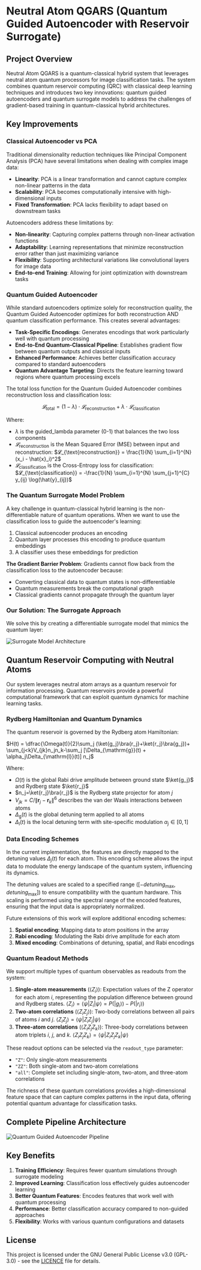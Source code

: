 # Neutral Atom QGARS (Quantum Guided Autoencoder with Reservoir Surrogate)

## Project Overview

Neutral Atom QGARS is a quantum-classical hybrid system that leverages neutral atom quantum processors for image classification tasks. The system combines quantum reservoir computing (QRC) with classical deep learning techniques and introduces two key innovations: quantum guided autoencoders and quantum surrogate models to address the challenges of gradient-based training in quantum-classical hybrid architectures.

## Key Improvements

### Classical Autoencoder vs PCA

Traditional dimensionality reduction techniques like Principal Component Analysis (PCA) have several limitations when dealing with complex image data:

- **Linearity**: PCA is a linear transformation and cannot capture complex non-linear patterns in the data
- **Scalability**: PCA becomes computationally intensive with high-dimensional inputs
- **Fixed Transformation**: PCA lacks flexibility to adapt based on downstream tasks

Autoencoders address these limitations by:

- **Non-linearity**: Capturing complex patterns through non-linear activation functions
- **Adaptability**: Learning representations that minimize reconstruction error rather than just maximizing variance
- **Flexibility**: Supporting architectural variations like convolutional layers for image data
- **End-to-end Training**: Allowing for joint optimization with downstream tasks

### Quantum Guided Autoencoder

While standard autoencoders optimize solely for reconstruction quality, the Quantum Guided Autoencoder optimizes for both reconstruction AND quantum classification performance. This creates several advantages:

- **Task-Specific Encodings**: Generates encodings that work particularly well with quantum processing
- **End-to-End Quantum-Classical Pipeline**: Establishes gradient flow between quantum outputs and classical inputs
- **Enhanced Performance**: Achieves better classification accuracy compared to standard autoencoders
- **Quantum Advantage Targeting**: Directs the feature learning toward regions where quantum processing excels

The total loss function for the Quantum Guided Autoencoder combines reconstruction loss and classification loss:

```math
𝓛_{\text{total}} = (1-\lambda) \cdot 𝓛_{\text{reconstruction}} + \lambda \cdot 𝓛_{\text{classification}}
```

Where:

- $\lambda$ is the guided_lambda parameter (0-1) that balances the two loss components
- $𝓛_{\text{reconstruction}}$ is the Mean Squared Error (MSE) between input and reconstruction:
  $𝓛_{\text{reconstruction}} = \frac{1}{N} \sum_{i=1}^{N} (x_i - \hat{x}_i)^2$
- $𝓛_{\text{classification}}$ is the Cross-Entropy loss for classification:
  $𝓛_{\text{classification}} = -\frac{1}{N} \sum_{i=1}^{N} \sum_{j=1}^{C} y_{ij} \log(\hat{y}_{ij})$

### The Quantum Surrogate Model Problem

A key challenge in quantum-classical hybrid learning is the non-differentiable nature of quantum operations. When we want to use the classification loss to guide the autoencoder's learning:

1. Classical autoencoder produces an encoding
2. Quantum layer processes this encoding to produce quantum embeddings
3. A classifier uses these embeddings for prediction

**The Gradient Barrier Problem**: Gradients cannot flow back from the classification loss to the autoencoder because:

- Converting classical data to quantum states is non-differentiable
- Quantum measurements break the computational graph
- Classical gradients cannot propagate through the quantum layer

### Our Solution: The Surrogate Approach

We solve this by creating a differentiable surrogate model that mimics the quantum layer:

![Surrogate Model Architecture](docs/images/surrogate_model.svg)

## Quantum Reservoir Computing with Neutral Atoms

Our system leverages neutral atom arrays as a quantum reservoir for information processing. Quantum reservoirs provide a powerful computational framework that can exploit quantum dynamics for machine learning tasks.

### Rydberg Hamiltonian and Quantum Dynamics

The quantum reservoir is governed by the Rydberg atom Hamiltonian:

$H(t) = \dfrac{\Omega(t)}{2}\sum_j (\ket{g_j}\bra{r_j}+\ket{r_j}\bra{g_j})+ \sum_{j<k}V_{jk}n_jn_k-\sum_j [\Delta_{\mathrm{g}}(t) + \alpha_j\Delta_{\mathrm{l}}(t)] n_j$

Where:

- $\Omega(t)$ is the global Rabi drive amplitude between ground state $\ket{g_j}$ and Rydberg state $\ket{r_j}$
- $n_j=\ket{r_j}\bra{r_j}$ is the Rydberg state projector for atom $j$
- $V_{jk}=C/\lVert\mathbf{r}_j-\mathbf{r}_k\rVert^6$ describes the van der Waals interactions between atoms
- $\Delta_{\mathrm{g}}(t)$ is the global detuning term applied to all atoms
- $\Delta_{\mathrm{l}}(t)$ is the local detuning term with site-specific modulation $\alpha_j \in [0,1]$

### Data Encoding Schemes

In the current implementation, the features are directly mapped to the detuning values $\Delta_j(t)$ for each atom. This encoding scheme allows the input data to modulate the energy landscape of the quantum system, influencing its dynamics.

The detuning values are scaled to a specified range ($[-detuning_{\text{max}}, detuning_{\text{max}}]$) to ensure compatibility with the quantum hardware. This scaling is performed using the spectral range of the encoded features, ensuring that the input data is appropriately normalized.

Future extensions of this work will explore additional encoding schemes:

1. **Spatial encoding**: Mapping data to atom positions in the array
2. **Rabi encoding**: Modulating the Rabi drive amplitude for each atom
3. **Mixed encoding**: Combinations of detuning, spatial, and Rabi encodings

### Quantum Readout Methods

We support multiple types of quantum observables as readouts from the system:

1. **Single-atom measurements** ($\langle Z_i \rangle$): Expectation values of the Z operator for each atom $i$, representing the population difference between ground and Rydberg states.
   $\langle Z_i \rangle = \langle \psi | Z_i | \psi \rangle = P(|g_i\rangle) - P(|r_i\rangle)$
2. **Two-atom correlations** ($\langle Z_i Z_j \rangle$): Two-body correlations between all pairs of atoms $i$ and $j$.
   $\langle Z_i Z_j \rangle = \langle \psi | Z_i Z_j | \psi \rangle$
3. **Three-atom correlations** ($\langle Z_i Z_j Z_k \rangle$): Three-body correlations between atom triplets $i$, $j$, and $k$.
   $\langle Z_i Z_j Z_k \rangle = \langle \psi | Z_i Z_j Z_k | \psi \rangle$

These readout options can be selected via the `readout_type` parameter:

- `"Z"`: Only single-atom measurements
- `"ZZ"`: Both single-atom and two-atom correlations
- `"all"`: Complete set including single-atom, two-atom, and three-atom correlations

The richness of these quantum correlations provides a high-dimensional feature space that can capture complex patterns in the input data, offering potential quantum advantage for classification tasks.

## Complete Pipeline Architecture 

![Quantum Guided Autoencoder Pipeline](docs/images/pipeline.svg)

## Key Benefits

1. **Training Efficiency**: Requires fewer quantum simulations through surrogate modeling
2. **Improved Learning**: Classification loss effectively guides autoencoder learning
3. **Better Quantum Features**: Encodes features that work well with quantum processing
4. **Performance**: Better classification accuracy compared to non-guided approaches
5. **Flexibility**: Works with various quantum configurations and datasets

## License

This project is licensed under the GNU General Public License v3.0 (GPL-3.0) - see the [LICENCE](LICENCE) file for details.  
